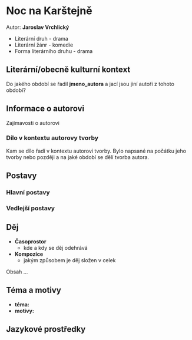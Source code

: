 # Noc na Karštejně

Autor: **Jaroslav Vrchlický**

 - Literární druh - drama
 - Literární žánr - komedie
 - Forma literárního druhu - drama

## Literární/obecně kulturní kontext

Do jakého období se řadil **jmeno_autora** a jací jsou jiní autoři z tohoto období?

## Informace o autorovi

Zajímavosti o autorovi

### Dílo v kontextu autorovy tvorby

Kam se dílo řadí v kontextu autorovi tvorby. Bylo napsané na počátku jeho tvorby nebo později a na jaké období se dělí tvorba autora.

## Postavy

### Hlavní postavy 

### Vedlejší postavy

## Děj
 - **Časoprostor**
   - kde a kdy se děj odehrává 
 - **Kompozice**
   - jakým způsobem je děj složen v celek

Obsah ...

## Téma a motivy
 - **téma:**
 - **motivy:**

## Jazykové prostředky
